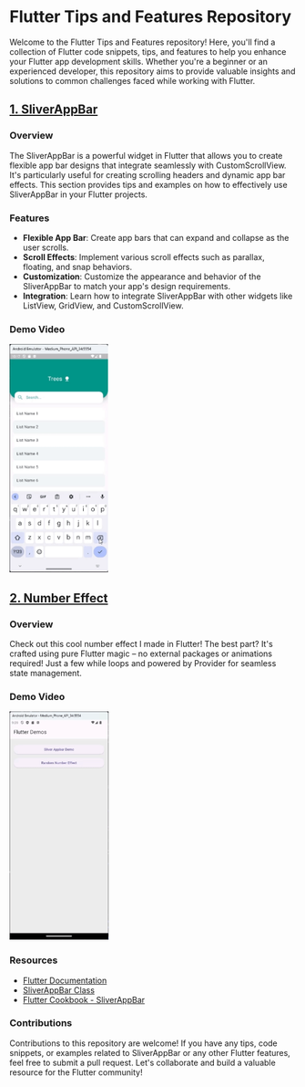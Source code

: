 # Flutter Tips and Features Repository

Welcome to the Flutter Tips and Features repository! Here, you'll find a collection of Flutter code snippets, tips, and features to help you enhance your Flutter app development skills. Whether you're a beginner or an experienced developer, this repository aims to provide valuable insights and solutions to common challenges faced while working with Flutter.

## <a href="https://github.com/azazelyash/flutter-demos/blob/71cb88aa6d8a3a15eea178f3eb5448011b430fd7/lib/features/sliver_demo/presentation/screen/sliver_demo.dart">1. SliverAppBar</a>

### Overview

The SliverAppBar is a powerful widget in Flutter that allows you to create flexible app bar designs that integrate seamlessly with CustomScrollView. It's particularly useful for creating scrolling headers and dynamic app bar effects. This section provides tips and examples on how to effectively use SliverAppBar in your Flutter projects.

### Features

- **Flexible App Bar**: Create app bars that can expand and collapse as the user scrolls.
- **Scroll Effects**: Implement various scroll effects such as parallax, floating, and snap behaviors.
- **Customization**: Customize the appearance and behavior of the SliverAppBar to match your app's design requirements.
- **Integration**: Learn how to integrate SliverAppBar with other widgets like ListView, GridView, and CustomScrollView.

### Demo Video

<img src="./assets/SliverDemo.gif" alt="App Screenshot" height="400">

## <a href="https://github.com/azazelyash/flutter-demos/blob/e805b0f8a5fccb869642653c101556feefa9f184/lib/features/random_number_effect/presentation/provider/random_number_effect_provider.dart">2. Number Effect</a>

### Overview

Check out this cool number effect I made in Flutter! The best part? It's crafted using pure Flutter magic – no external packages or animations required! Just a few while loops and powered by Provider for seamless state management.

### Demo Video

<img src="./assets/NumberEffect.gif" alt="App Screenshot" height="400">

### Resources

- [Flutter Documentation](https://flutter.dev/docs)
- [SliverAppBar Class](https://api.flutter.dev/flutter/material/SliverAppBar-class.html)
- [Flutter Cookbook - SliverAppBar](https://flutter.dev/docs/cookbook/lists/grid-lists/sliver-app-bar)

### Contributions

Contributions to this repository are welcome! If you have any tips, code snippets, or examples related to SliverAppBar or any other Flutter features, feel free to submit a pull request. Let's collaborate and build a valuable resource for the Flutter community!
